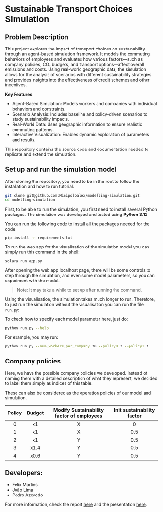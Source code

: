# Sustainable Transport Choices Simulation

## Problem Description
This project explores the impact of transport choices on sustainability through an agent-based simulation framework. It models the commuting behaviors of employees and evaluates how various factors—such as company policies, CO₂ budgets, and transport options—affect overall emissions and costs. Using real-world geographic data, the simulation allows for the analysis of scenarios with different sustainability strategies and provides insights into the effectiveness of credit schemes and other incentives.

**Key Features:**
- Agent-Based Simulation: Models workers and companies with individual behaviors and constraints.
- Scenario Analysis: Includes baseline and policy-driven scenarios to study sustainability impacts.
- Real-World Data: Uses geographic information to ensure realistic commuting patterns.
- Interactive Visualization: Enables dynamic exploration of parameters and results.

This repository contains the source code and documentation needed to replicate and extend the simulation.

## Set up and run the simulation model
After cloning the repository, you need to be in the root to follow the installation and how to run tutorial.
```bash
git clone git@github.com:Minipoloalex/modelling-simulation.git
cd modelling-simulation
```

First, to be able to run the simulation, you first need to install several Python packages. The simulation was developed and tested using **Python 3.12**


You can run the following code to install all the packages needed for the code.
```bash
pip install -r requirements.txt
```

To run the web app for the visualisation of the simulation model you can simply run this command in the shell:

```bash
solara run app.py
```

After opening the web app localhost page, there will be some controls to step through the simulation, and even some model parameters, so you can experiment with the model.

> Note: It may take a while to set up after running the command.

Using the visualisation, the simulation takes much longer to run. Therefore, to just run the simulation without the visualisation you can run the file `run.py`:


To check how to specify each model parameter here, just do:
```bash
python run.py --help
```

For example, you may run:
```bash
python run.py --num_workers_per_company 30 --policy0 3 --policy1 3
```

## Company policies
Here, we have the possible company policies we developed. Instead of naming them with a detailed description of what they represent, we decided to label them simply as indices of this table.

These can also be considered as the operation policies of our model and simulation.

| Policy | Budget | Modify Sustainability factor of employees | Init sustainability factor |
| :-:|:-:|:-:|:-:|
| 0 | x1 | X | 0 |
| 1 | x1 | X | 0.5 |
| 2 | x1 | Y | 0.5 |
| 3 | x1.4 | Y | 0.5 |
| 4 | x0.6 | Y | 0.5 |


## Developers:

- Félix Martins
- João Lima
- Pedro Azevedo

For more information, check the report [here](doc/Report.pdf) and the presentation [here](doc/Presentation.pdf).
